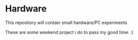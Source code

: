# Hardware
This repository will contain small hardware/PC experiments

These are some weekend project i do to pass my good time. :) 


